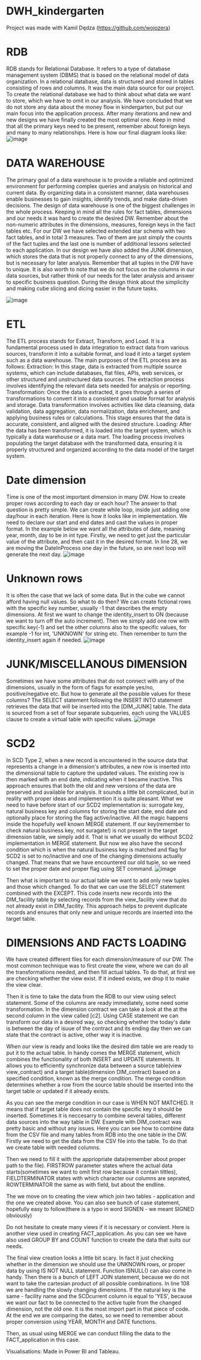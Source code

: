 # DWH_kindergarten
Project was made with Kamil Dędza (https://github.com/wojozera)
# RDB 
RDB stands for Relational Database. It refers to a type of database management system (DBMS) that is based on the relational model of data organization. In a relational database, data is structured and stored in tables consisting of rows and columns. It was the main data source for our project. To create the relational database we had to think about what data we want to store, which we have to omit in our analysis. We have concluded that we do not store any data about the money flow in kindergarten, but put our main focus into the application process. After many iterations and new and new designs we have finally created the most optimal one. Keep in mind that all the primary keys need to be present, remember about foreign keys and many to many relationships. Here is how our final diagram looks like: 
![image](https://github.com/AgnieszkaaKuleta/DWH_kindergarden_project/assets/129444728/2fc3e1dd-9c0a-4b43-9592-661474d78a53)
 
# DATA WAREHOUSE
The primary goal of a data warehouse is to provide a reliable and optimized environment for performing complex queries and analysis on historical and current data. By organizing data in a consistent manner, data warehouses enable businesses to gain insights, identify trends, and make data-driven decisions. The design of data warehouse is one of the biggest challenges in the whole process. Keeping in mind all the rules for fact tables, dimensions and our needs it was hard to create the desired DW. Remember about the non-numeric attributes in the dimensions, measures, foreign keys in the fact tables etc. For our DW we have selected extended star schema with two fact tables, and in total 3 measures. Two of them are just simply the counts of the fact tuples and the last one is number of additional lessons selected to each application. In our design we have also added the JUNK dimension, which stores the data that is not properly connect to any of the dimensions, but is necessary for later analysis. Remember that all tuples in the DW have to unique. It is also worth to note that we do not focus on the columns in our data sources, but rather think of our needs for the later analysis and answer to specific business question. During the design think about the simplicity and making cube slicing and dicing easier in the future tasks. 

![image](https://github.com/AgnieszkaaKuleta/DWH_kindergarden_project/assets/129444728/44b5a8d4-a21b-4148-9534-0c6367af6ed7)

# ETL 
The ETL process stands for Extract, Transform, and Load. It is a fundamental process used in data integration to extract data from various sources, transform it into a suitable format, and load it into a target system such as a data warehouse. The main purposes of the ETL process are as follows:
Extraction: In this stage, data is extracted from multiple source systems, which can include databases, flat files, APIs, web services, or other structured and unstructured data sources. The extraction process involves identifying the relevant data sets needed for analysis or reporting.
Transformation: Once the data is extracted, it goes through a series of transformations to convert it into a consistent and usable format for analysis and storage. Data transformation involves activities like data cleansing, data validation, data aggregation, data normalization, data enrichment, and applying business rules or calculations. This stage ensures that the data is accurate, consistent, and aligned with the desired structure.
Loading: After the data has been transformed, it is loaded into the target system, which is typically a data warehouse or a data mart. The loading process involves populating the target database with the transformed data, ensuring it is properly structured and organized according to the data model of the target system.
# Date dimension
Time is one of the most important dimension in many DW. How to create proper rows according to each day or each hour? The answer to that question is pretty simple. We can create while loop, inside just adding one day/hour in each iteration. Here is how it looks like in implementation. We need to declare our start and end dates and cast the values in proper format. In the example below we want all the attributes of date, meaning year, month, day to be in int type. Firstly, we need to get just the particular value of the attribute, and then cast it in the desired format. In line 28, we are moving the DateInProcess one day in the future, so are next loop will generate the next day.
 ![image](https://github.com/AgnieszkaaKuleta/DWH_kindergarden_project/assets/129444728/00c23271-bcbb-47df-a70a-ebd957e1fb7c)

# Unknown rows 
It is often the case that we lack of some data. But in the cube we cannot afford having null values. So what to do then? We can create fictional rows with the specific key number, usually -1 that describes the empty dimensions. At first we want to change the identity_insert to ON (because we want to turn off the auto increment). Then we simply add one row with specific key(-1) and set the other columns also to the specific values, for example -1 for int, 'UNKNOWN' for string etc. Then remember to turn the identity_insert again if needed.
![image](https://github.com/AgnieszkaaKuleta/DWH_kindergarden_project/assets/129444728/821ce734-9c7e-4f4c-b912-e39a9ad7b032)


# JUNK/MISCELLANOUS DIMENSION
Sometimes we have some attributes that do not connect with any of the dimensions, usually in the form of flags for example yes/no, positive/negative etc. But how to generate all the possible values for these columns?  The SELECT statement following the INSERT INTO statement retrieves the data that will be inserted into the [DIM_JUNK] table. The data is sourced from a set of four separate subqueries, each using the VALUES clause to create a virtual table with specific values.
 ![image](https://github.com/AgnieszkaaKuleta/DWH_kindergarden_project/assets/129444728/1f57087f-4839-463b-b66c-ec5f1adae73d)

# SCD2 
In SCD Type 2, when a new record is encountered in the source data that represents a change in a dimension's attributes, a new row is inserted into the dimensional table to capture the updated values. The existing row is then marked with an end date, indicating when it became inactive. This approach ensures that both the old and new versions of the data are preserved and available for analysis. It sounds a little bit complicated, but in reality with proper ideas and implemention it is quite pleasant. What we need to have before start of our SCD2 implementation is: surrogate key, natural business key and columns for storing the start date, end date and optionally place for storing the flag active/inactive. All the magic happens inside the hopefully well known MERGE statement. If our key(remember to check natural business key, not suragate!) is not present in the target dimension table, we simply add it. That is what we usually do without SCD2 implementation in MERGE statement. But now we also have the second condition which is when the natural business key is matched and flag for SCD2 is set to no/inactive and one of the changing dimensions actually changed. That means that we have encountered our old tuple, so we need to set the proper date and proper flag using SET command.
 ![image](https://github.com/AgnieszkaaKuleta/DWH_kindergarden_project/assets/129444728/b0b1920a-1826-4cb7-9dfe-0685fcdfae30)

Then what is important to our actual table we want to add only new tuples and those which changed. To do that we can use the SELECT statement combined with the EXCEPT. This code inserts new records into the DIM_facility table by selecting records from the view_facility view that do not already exist in DIM_facility. This approach helps to prevent duplicate records and ensures that only new and unique records are inserted into the target table.
 
 
# DIMENSIONS AND FACTS LOADING
We have created different files for each dimension/measure of our DW. The most common technique was to first create the view, where we can do all the transformations needed, and then fill actual tables. To do that, at first we are checking whether the view exist. If it indeed exists, we drop it to make the view clear.
 
Then it is time to take the data from the RDB to our view using select statement. Some of the columns are ready immediately, some need some transformation. In the dimension contract we can take a look at the at the second column in the view called [c2]. Using CASE statement we can transform our data in a desired way, so checking whether the today's date is between the day of isuue of the contract and its ending day then we can state that the contract is active, other way it is inactive.
 
When our view is ready and looks like the desired dim table we are ready to put it to the actual table. In handy comes the MERGE statement, which combines the functionality of both INSERT and UPDATE statements. It allows you to efficiently synchronize data between a source table(view view_contract) and a target table(dimension DIM_contract) based on a specified condition, known as the merge condition. The merge condition determines whether a row from the source table should be inserted into the target table or updated if it already exists.
 
As you can see the merge condition in our case is WHEN NOT MATCHED. It means that if target table does not contain the specific key it should be inserted. 
Sometimes it is neccesarry to combine several tables, different data sources into the way table in DW. Example with DIM_contract was pretty basic and without any issues. Here you can see how to combine data from the CSV file and many tables from RDB into the one table in the DW.
Firstly we need to get the data from the CSV file into the table. To do that we create table with needed columns.
 
Then we need to fill it with the appriopriate data(remember about proper path to the file).
FIRSTROW parameter states where the actual data starts(sometimes we want to omit first row because it contain tittles), FIELDTERMINATOR states with which character our columns are seprated, ROWTERMINATOR the same as with field, but about the endline.
 
The we move on to creating the view which join two tables - application and the one we created above. You can also see bunch of case statement, hopefully easy to follow(there is a typo in word SIGNEN - we meant SIGNED obviously)
 
Do not hesitate to create many views if it is necessary or convient. Here is another view used in creating FACT_application. As you can see we have also used GROUP BY and COUNT function to create the data that suits our needs.
 
The final view creation looks a little bit scary. In fact it just checking whether in the dimension we should use the UNKNOWN rows, or proper data by using IS NOT NULL statement. Function ISNULL() can also come in handy. Then there is a bunch of LEFT JOIN statement, because we do not want to take the cartesian product of all possible combinations. In line 108 we are handling the slowly changing dimensions. If the natural key is the same - facility name and the SCDcurrent column is equal to 'YES', because we want our fact to be connected to the active tuple from the changed dimension, not the old one. It is the most import part in that piece of code. At the end we are comparing the dates, so we need to remember about proper conversion using YEAR, MONTH and DATE functions.
 
Then, as usual using MERGE we can conduct filling the data to the FACT_application in this case.
 
Visualisations: 
Made in Power BI and Tableau.

